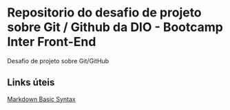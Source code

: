 # Repositorio do desafio de projeto sobre Git / Github da DIO - Bootcamp Inter Front-End
Desafio de projeto sobre Git/GitHub

## Links úteis
[Markdown Basic Syntax](https://www.markdownguide.org/basic-syntax/)
